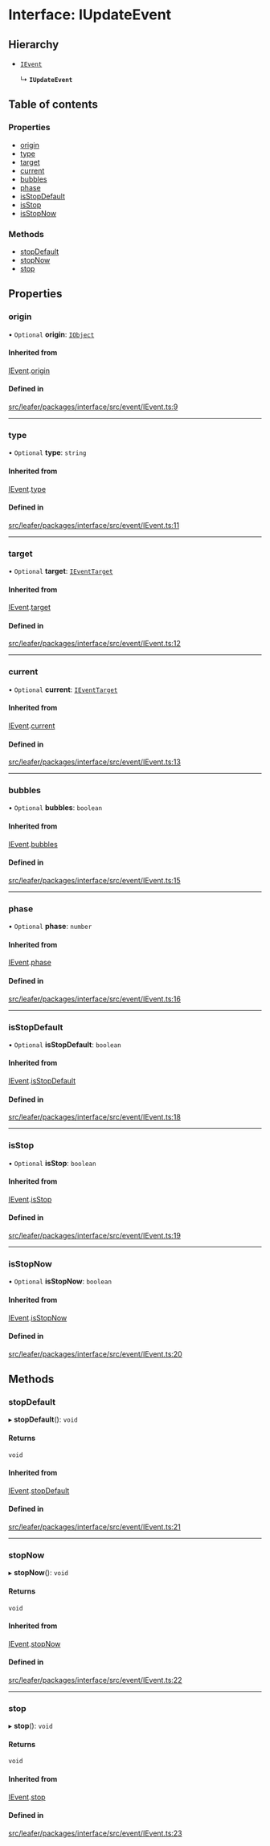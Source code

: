 # Interface: IUpdateEvent

## Hierarchy

- [`IEvent`](IEvent.md)

  ↳ **`IUpdateEvent`**

## Table of contents

### Properties

- [origin](IUpdateEvent.md#origin)
- [type](IUpdateEvent.md#type)
- [target](IUpdateEvent.md#target)
- [current](IUpdateEvent.md#current)
- [bubbles](IUpdateEvent.md#bubbles)
- [phase](IUpdateEvent.md#phase)
- [isStopDefault](IUpdateEvent.md#isstopdefault)
- [isStop](IUpdateEvent.md#isstop)
- [isStopNow](IUpdateEvent.md#isstopnow)

### Methods

- [stopDefault](IUpdateEvent.md#stopdefault)
- [stopNow](IUpdateEvent.md#stopnow)
- [stop](IUpdateEvent.md#stop)

## Properties

### origin

• `Optional` **origin**: [`IObject`](IObject.md)

#### Inherited from

[IEvent](IEvent.md).[origin](IEvent.md#origin)

#### Defined in

[src/leafer/packages/interface/src/event/IEvent.ts:9](https://github.com/leaferjs/leafer/blob/ce388543b1c91bc943ac7537f94ff47adf234c5d/packages/interface/src/event/IEvent.ts#L9)

___

### type

• `Optional` **type**: `string`

#### Inherited from

[IEvent](IEvent.md).[type](IEvent.md#type)

#### Defined in

[src/leafer/packages/interface/src/event/IEvent.ts:11](https://github.com/leaferjs/leafer/blob/ce388543b1c91bc943ac7537f94ff47adf234c5d/packages/interface/src/event/IEvent.ts#L11)

___

### target

• `Optional` **target**: [`IEventTarget`](IEventTarget.md)

#### Inherited from

[IEvent](IEvent.md).[target](IEvent.md#target)

#### Defined in

[src/leafer/packages/interface/src/event/IEvent.ts:12](https://github.com/leaferjs/leafer/blob/ce388543b1c91bc943ac7537f94ff47adf234c5d/packages/interface/src/event/IEvent.ts#L12)

___

### current

• `Optional` **current**: [`IEventTarget`](IEventTarget.md)

#### Inherited from

[IEvent](IEvent.md).[current](IEvent.md#current)

#### Defined in

[src/leafer/packages/interface/src/event/IEvent.ts:13](https://github.com/leaferjs/leafer/blob/ce388543b1c91bc943ac7537f94ff47adf234c5d/packages/interface/src/event/IEvent.ts#L13)

___

### bubbles

• `Optional` **bubbles**: `boolean`

#### Inherited from

[IEvent](IEvent.md).[bubbles](IEvent.md#bubbles)

#### Defined in

[src/leafer/packages/interface/src/event/IEvent.ts:15](https://github.com/leaferjs/leafer/blob/ce388543b1c91bc943ac7537f94ff47adf234c5d/packages/interface/src/event/IEvent.ts#L15)

___

### phase

• `Optional` **phase**: `number`

#### Inherited from

[IEvent](IEvent.md).[phase](IEvent.md#phase)

#### Defined in

[src/leafer/packages/interface/src/event/IEvent.ts:16](https://github.com/leaferjs/leafer/blob/ce388543b1c91bc943ac7537f94ff47adf234c5d/packages/interface/src/event/IEvent.ts#L16)

___

### isStopDefault

• `Optional` **isStopDefault**: `boolean`

#### Inherited from

[IEvent](IEvent.md).[isStopDefault](IEvent.md#isstopdefault)

#### Defined in

[src/leafer/packages/interface/src/event/IEvent.ts:18](https://github.com/leaferjs/leafer/blob/ce388543b1c91bc943ac7537f94ff47adf234c5d/packages/interface/src/event/IEvent.ts#L18)

___

### isStop

• `Optional` **isStop**: `boolean`

#### Inherited from

[IEvent](IEvent.md).[isStop](IEvent.md#isstop)

#### Defined in

[src/leafer/packages/interface/src/event/IEvent.ts:19](https://github.com/leaferjs/leafer/blob/ce388543b1c91bc943ac7537f94ff47adf234c5d/packages/interface/src/event/IEvent.ts#L19)

___

### isStopNow

• `Optional` **isStopNow**: `boolean`

#### Inherited from

[IEvent](IEvent.md).[isStopNow](IEvent.md#isstopnow)

#### Defined in

[src/leafer/packages/interface/src/event/IEvent.ts:20](https://github.com/leaferjs/leafer/blob/ce388543b1c91bc943ac7537f94ff47adf234c5d/packages/interface/src/event/IEvent.ts#L20)

## Methods

### stopDefault

▸ **stopDefault**(): `void`

#### Returns

`void`

#### Inherited from

[IEvent](IEvent.md).[stopDefault](IEvent.md#stopdefault)

#### Defined in

[src/leafer/packages/interface/src/event/IEvent.ts:21](https://github.com/leaferjs/leafer/blob/ce388543b1c91bc943ac7537f94ff47adf234c5d/packages/interface/src/event/IEvent.ts#L21)

___

### stopNow

▸ **stopNow**(): `void`

#### Returns

`void`

#### Inherited from

[IEvent](IEvent.md).[stopNow](IEvent.md#stopnow)

#### Defined in

[src/leafer/packages/interface/src/event/IEvent.ts:22](https://github.com/leaferjs/leafer/blob/ce388543b1c91bc943ac7537f94ff47adf234c5d/packages/interface/src/event/IEvent.ts#L22)

___

### stop

▸ **stop**(): `void`

#### Returns

`void`

#### Inherited from

[IEvent](IEvent.md).[stop](IEvent.md#stop)

#### Defined in

[src/leafer/packages/interface/src/event/IEvent.ts:23](https://github.com/leaferjs/leafer/blob/ce388543b1c91bc943ac7537f94ff47adf234c5d/packages/interface/src/event/IEvent.ts#L23)
